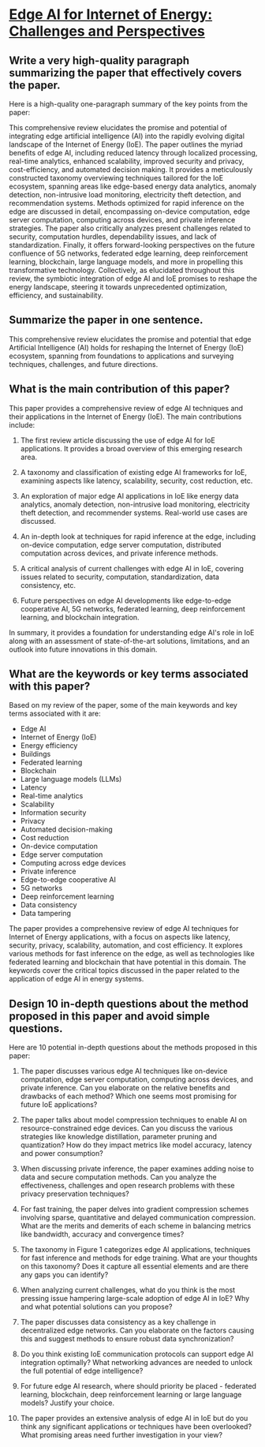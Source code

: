 # [Edge AI for Internet of Energy: Challenges and Perspectives](https://arxiv.org/abs/2311.16851)

## Write a very high-quality paragraph summarizing the paper that effectively covers the paper.

 Here is a high-quality one-paragraph summary of the key points from the paper:

This comprehensive review elucidates the promise and potential of integrating edge artificial intelligence (AI) into the rapidly evolving digital landscape of the Internet of Energy (IoE). The paper outlines the myriad benefits of edge AI, including reduced latency through localized processing, real-time analytics, enhanced scalability, improved security and privacy, cost-efficiency, and automated decision making. It provides a meticulously constructed taxonomy overviewing techniques tailored for the IoE ecosystem, spanning areas like edge-based energy data analytics, anomaly detection, non-intrusive load monitoring, electricity theft detection, and recommendation systems. Methods optimized for rapid inference on the edge are discussed in detail, encompassing on-device computation, edge server computation, computing across devices, and private inference strategies. The paper also critically analyzes present challenges related to security, computation hurdles, dependability issues, and lack of standardization. Finally, it offers forward-looking perspectives on the future confluence of 5G networks, federated edge learning, deep reinforcement learning, blockchain, large language models, and more in propelling this transformative technology. Collectively, as elucidated throughout this review, the symbiotic integration of edge AI and IoE promises to reshape the energy landscape, steering it towards unprecedented optimization, efficiency, and sustainability.


## Summarize the paper in one sentence.

 This comprehensive review elucidates the promise and potential that edge Artificial Intelligence (AI) holds for reshaping the Internet of Energy (IoE) ecosystem, spanning from foundations to applications and surveying techniques, challenges, and future directions.


## What is the main contribution of this paper?

 This paper provides a comprehensive review of edge AI techniques and their applications in the Internet of Energy (IoE). The main contributions include:

1) The first review article discussing the use of edge AI for IoE applications. It provides a broad overview of this emerging research area.

2) A taxonomy and classification of existing edge AI frameworks for IoE, examining aspects like latency, scalability, security, cost reduction, etc.

3) An exploration of major edge AI applications in IoE like energy data analytics, anomaly detection, non-intrusive load monitoring, electricity theft detection, and recommender systems. Real-world use cases are discussed.

4) An in-depth look at techniques for rapid inference at the edge, including on-device computation, edge server computation, distributed computation across devices, and private inference methods.

5) A critical analysis of current challenges with edge AI in IoE, covering issues related to security, computation, standardization, data consistency, etc. 

6) Future perspectives on edge AI developments like edge-to-edge cooperative AI, 5G networks, federated learning, deep reinforcement learning, and blockchain integration.

In summary, it provides a foundation for understanding edge AI's role in IoE along with an assessment of state-of-the-art solutions, limitations, and an outlook into future innovations in this domain.


## What are the keywords or key terms associated with this paper?

 Based on my review of the paper, some of the main keywords and key terms associated with it are:

- Edge AI 
- Internet of Energy (IoE)
- Energy efficiency 
- Buildings
- Federated learning
- Blockchain
- Large language models (LLMs)
- Latency
- Real-time analytics  
- Scalability
- Information security  
- Privacy
- Automated decision-making
- Cost reduction
- On-device computation
- Edge server computation
- Computing across edge devices  
- Private inference
- Edge-to-edge cooperative AI
- 5G networks
- Deep reinforcement learning
- Data consistency
- Data tampering

The paper provides a comprehensive review of edge AI techniques for Internet of Energy applications, with a focus on aspects like latency, security, privacy, scalability, automation, and cost efficiency. It explores various methods for fast inference on the edge, as well as technologies like federated learning and blockchain that have potential in this domain. The keywords cover the critical topics discussed in the paper related to the application of edge AI in energy systems.


## Design 10 in-depth questions about the method proposed in this paper and avoid simple questions.

 Here are 10 potential in-depth questions about the methods proposed in this paper:

1. The paper discusses various edge AI techniques like on-device computation, edge server computation, computing across devices, and private inference. Can you elaborate on the relative benefits and drawbacks of each method? Which one seems most promising for future IoE applications?

2. The paper talks about model compression techniques to enable AI on resource-constrained edge devices. Can you discuss the various strategies like knowledge distillation, parameter pruning and quantization? How do they impact metrics like model accuracy, latency and power consumption?

3. When discussing private inference, the paper examines adding noise to data and secure computation methods. Can you analyze the effectiveness, challenges and open research problems with these privacy preservation techniques? 

4. For fast training, the paper delves into gradient compression schemes involving sparse, quantitative and delayed communication compression. What are the merits and demerits of each scheme in balancing metrics like bandwidth, accuracy and convergence times?

5. The taxonomy in Figure 1 categorizes edge AI applications, techniques for fast inference and methods for edge training. What are your thoughts on this taxonomy? Does it capture all essential elements and are there any gaps you can identify?

6. When analyzing current challenges, what do you think is the most pressing issue hampering large-scale adoption of edge AI in IoE? Why and what potential solutions can you propose?

7. The paper discusses data consistency as a key challenge in decentralized edge networks. Can you elaborate on the factors causing this and suggest methods to ensure robust data synchronization?  

8. Do you think existing IoE communication protocols can support edge AI integration optimally? What networking advances are needed to unlock the full potential of edge intelligence?

9. For future edge AI research, where should priority be placed - federated learning, blockchain, deep reinforcement learning or large language models? Justify your choice.

10. The paper provides an extensive analysis of edge AI in IoE but do you think any significant applications or techniques have been overlooked? What promising areas need further investigation in your view?
